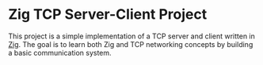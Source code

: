 # Zig TCP Server-Client Project

This project is a simple implementation of a TCP server and client written in [Zig](https://ziglang.org/). The goal is to learn both Zig and TCP networking concepts by building a basic communication system.



